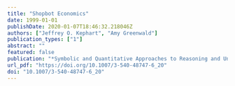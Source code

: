 ```yaml
---
title: "Shopbot Economics"
date: 1999-01-01
publishDate: 2020-01-07T18:46:32.218046Z
authors: ["Jeffrey O. Kephart", "Amy Greenwald"]
publication_types: ["1"]
abstract: ""
featured: false
publication: "*Symbolic and Quantitative Approaches to Reasoning and Uncertainty, European Conference, ECSQARU'99, London, UK, July 5-9, 1999, Proceedings*"
url_pdf: "https://doi.org/10.1007/3-540-48747-6_20"
doi: "10.1007/3-540-48747-6_20"
---
```


